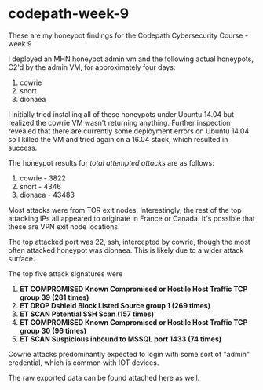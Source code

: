 # codepath-week-9
These are my honeypot findings for the Codepath Cybersecurity Course - week 9

I deployed an MHN honeypot admin vm and the following actual honeypots, C2'd by the admin VM, for approximately four days:

 1. cowrie
 2. snort
 3. dionaea

I initially tried installing all of these honeypots under Ubuntu 14.04 but realized the cowrie VM wasn't returning anything. Further inspection revealed that there are currently some deployment errors on Ubuntu 14.04 so I killed the VM and tried again on a 16.04 stack, which resulted in success.

The honeypot results for *total attempted attacks* are as follows:

 1. cowrie - 3822
 2. snort - 4346
 3. dionaea - 43483

Most attacks were from TOR exit nodes. Interestingly, the rest of the top attacking IPs all appeared to originate in France or Canada. It's possible that these are VPN exit node locations.

The top attacked port was 22, ssh, intercepted by cowrie, though the most often attacked honeypot was dionaea. This is likely due to a wider attack surface.

The top five attack signatures were
1.  **ET COMPROMISED Known Compromised or Hostile Host Traffic TCP group 39 (281 times)**
2.  **ET DROP Dshield Block Listed Source group 1 (269 times)**
3.  **ET SCAN Potential SSH Scan (157 times)**
4.  **ET COMPROMISED Known Compromised or Hostile Host Traffic TCP group 30 (96 times)**
5.  **ET SCAN Suspicious inbound to MSSQL port 1433 (74 times)**

Cowrie attacks predominantly expected to login with some sort of "admin" credential, which is common with IOT devices.

The raw exported data can be found attached here as well.
